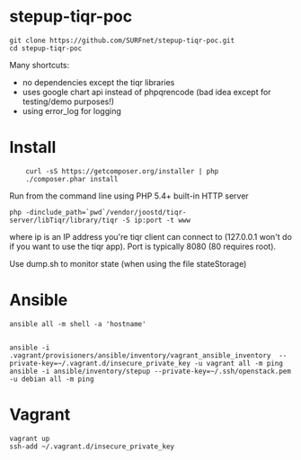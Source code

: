 stepup-tiqr-poc
===============

	git clone https://github.com/SURFnet/stepup-tiqr-poc.git
	cd stepup-tiqr-poc

Many shortcuts:

- no dependencies except the tiqr libraries
- uses google chart api instead of phpqrencode (bad idea except for testing/demo purposes!)
- using error_log for logging


Install
===

        curl -sS https://getcomposer.org/installer | php
        ./composer.phar install

Run from the command line using PHP 5.4+ built-in HTTP server

	php -dinclude_path=`pwd`/vendor/joostd/tiqr-server/libTiqr/library/tiqr -S ip:port -t www

where ip is an IP address you're tiqr client can connect to (127.0.0.1 won't do if you want to use the tiqr app). Port is typically 8080 (80 requires root).

Use dump.sh to monitor state (when using the file stateStorage)

Ansible
===

	ansible all -m shell -a 'hostname'


	ansible -i .vagrant/provisioners/ansible/inventory/vagrant_ansible_inventory  --private-key=~/.vagrant.d/insecure_private_key -u vagrant all -m ping
	ansible -i ansible/inventory/stepup --private-key=~/.ssh/openstack.pem -u debian all -m ping 

Vagrant
===

	vagrant up
	ssh-add ~/.vagrant.d/insecure_private_key 

